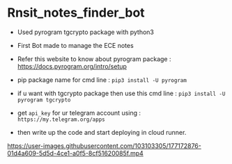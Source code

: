 # Rnsit_notes_finder_bot
- Used pyrogram tgcrypto package with python3
- First Bot made to manage the ECE notes 
- Refer this website to know about pyrogram package : https://docs.pyrogram.org/intro/setup 

- pip package name for cmd line :  `pip3 install -U pyrogram`
- if u want with tgcrypto package then use this cmd line : `pip3 install -U pyrogram tgcrypto`
- get `api_key` for ur telegram account using : `https://my.telegram.org/apps`
- then write up the code and start deploying in cloud runner.
  
https://user-images.githubusercontent.com/103103305/177172876-01d4a609-5d5d-4ce1-a0f5-8cf51620085f.mp4
